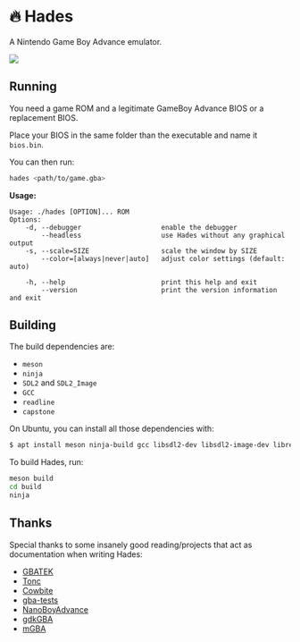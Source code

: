 # 🔥 Hades

A Nintendo Game Boy Advance emulator.

![](https://i.imgur.com/vO1sDOV.png)

## Running

You need a game ROM and a legitimate GameBoy Advance BIOS or a replacement BIOS.

Place your BIOS in the same folder than the executable and name it `bios.bin`.

You can then run:

```bash
hades <path/to/game.gba>
```

**Usage:**

```
Usage: ./hades [OPTION]... ROM
Options:
    -d, --debugger                    enable the debugger
        --headless                    use Hades without any graphical output
    -s, --scale=SIZE                  scale the window by SIZE
        --color=[always|never|auto]   adjust color settings (default: auto)

    -h, --help                        print this help and exit
        --version                     print the version information and exit
```

## Building

The build dependencies are:

  - `meson`
  - `ninja`
  - `SDL2` and `SDL2_Image`
  - `GCC`
  - `readline`
  - `capstone`

On Ubuntu, you can install all those dependencies with:

```bash
$ apt install meson ninja-build gcc libsdl2-dev libsdl2-image-dev libreadline-dev libcapstone-dev
```

To build Hades, run:

```bash
meson build
cd build
ninja
```

## Thanks

Special thanks to some insanely good reading/projects that act as documentation when writing Hades:

  - [GBATEK](https://problemkaputt.de/gbatek.htm)
  - [Tonc](https://www.coranac.com/tonc/text/toc.htm)
  - [Cowbite](https://www.cs.rit.edu/~tjh8300/CowBite/CowBiteSpec.htm)
  - [gba-tests](https://github.com/jsmolka/gba-tests)
  - [NanoBoyAdvance](https://github.com/fleroviux/NanoBoyAdvance/)
  - [gdkGBA](https://github.com/gdkchan/gdkGBA/)
  - [mGBA](https://mgba.io/)

